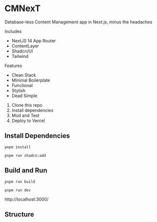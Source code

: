 # CMNexT 
Database-less Content Management app in Next.js, minus the headaches

Includes
- NextJS 14 App Router
- ContentLayer
- Shadcn/UI
- Tailwind 

Features
 - Clean Stack 
 - Minimal Boilerplate
 - Functional 
 - Stylish
 - Dead Simple 

1) Clone this repo
2) Install dependencies 
3) Mod and Test 
4) Deploy to Vercel

## Install Dependencies

```
pnpm install
```

```
pnpm run shadcn:add
```

## Build and Run

```
pnpm run build
```

```
pnpm run dev
```

http://localhost:3000/

## Structure







